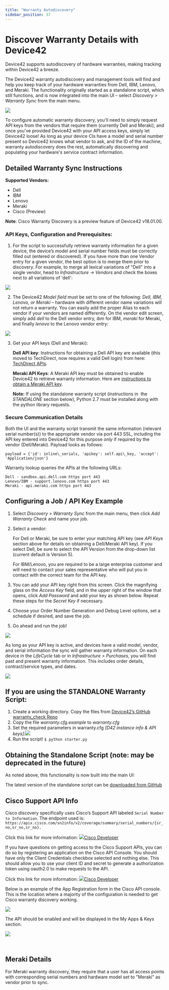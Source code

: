 ```yaml
---
title: "Warranty Autodiscovery"
sidebar_position: 37
---
```


# Discover Warranty Details with Device42

Device42 supports autodiscovery of hardware warranties, making tracking within Device42 a breeze.

The Device42 warranty autodiscovery and management tools will find and help you keep track of your hardware warranties from Dell, IBM, Lenovo, and Meraki. The functionality originally started as a standalone script, which still functions, and is now integrated into the main UI – select _Discovery > Warranty Sync_ from the main menu.

![](/assets/images/WEB-598_warranty-ad-menu-700x346.png)

To configure automatic warranty discovery, you'll need to simply request API keys from the vendors that require them (currently Dell and Meraki), and once you've provided Device42 with your API access keys, simply let Device42 loose! As long as your device CIs have a model and serial number present so Device42 knows what vendor to ask, and the ID of the machine, warranty autodiscovery does the rest, automatically discovering and populating your hardware's service contract information.

## Detailed Warranty Sync Instructions

**Supported Vendors:**

- Dell
- IBM
- Lenovo
- Meraki
- Cisco (Preview)

**Note**: Cisco Warranty Discovery is a preview feature of Device42 v18.01.00.

### API Keys, Configuration and Prerequisites:

1. For the script to successfully retrieve warranty information for a given device, the device’s model and serial number fields must be correctly filled out (entered or discovered). If you have more than one Vendor entry for a given vendor, the best option is to merge them prior to discovery. For example, to merge all lexical variations of "Dell" into a single vendor, head to _Infrastructure -> Vendors_ and check the boxes next to all variations of 'dell': 

![](/assets/images/WEB-598_warranty-ad-merge-vendors.png)

2. The Device42 _Model field_ must be set to one of the following: _Dell, IBM, Lenovo, or Meraki_ – hardware with different vendor name variations will not return a warranty. You can easily add the proper Alias to each vendor if your vendors are named differently. On the vendor edit screen, simply add _dell_ to the Dell vendor entry, _ibm_ for IBM, _meraki_ for Meraki, and finally _lenovo_ to the Lenovo vendor entry: 

![](/assets/images/WEB-598_warranty-ad-vendor-change-1-700x523.png)

3. Get your API keys (Dell and Meraki):

    **Dell API key**: Instructions for obtaining a Dell API key are available (this moved to TechDirect, now requires a valid Dell login) from here: [TechDirect APIs](https://tdm.dell.com/td-auth?lang=en_UShttps://techdirect.dell.com/Portal/Login.aspx?ReturnUrl=%2Fportal%2FAboutAPIs.aspxtdLegacyUrl=%2Fportal%2FAboutAPIs.aspx).

    **Meraki API Keys**: A Meraki API key must be obtained to enable Device42 to retrieve warranty information. Here are [instructions to obtain a Meraki API key](https://developer.cisco.com/meraki/api-v1/#!authorization/obtaining-your-meraki-api-key).

    **Note:** If using the standalone warranty script (instructions in  the _STANDALONE_ section below), Python 2.7 must be installed along with the python library requests.

### Secure Communication Details

Both the UI and the warranty script transmit the same information (relevant serial number(s)) to the appropriate vendor via port 443 SSL, including the API key entered into Device42 for this purpose _only_ if required by the vendor (Dell/Meraki). Payload looks as follows:

```
payload = {'id': inline\_serials, 'apikey': self.api\_key, 'accept': 'Application/json'}
```

Warranty lookup queries the APIs at the following URLs:

```
Dell - sandbox.api.dell.com https port 443
Lenovo/IBM - support.lenovo.com https port 443
Meraki - api.meraki.com https port 443
```

## Configuring a Job / API Key Example

1. Select _Discovery > Warranty Sync_ from the main menu, then click _Add Warranty Check_ and name your job.
2. Select a vendor:
    
    For Dell or Meraki, be sure to enter your matching API key (see _API Keys_ section above for details on obtaining a Dell/Meraki API key). If you select Dell, be sure to select the API Version from the drop-down list (current default is Version 5).
    
    For IBM/Lenovo, you are required to be a large enterprise customer and will need to contact your sales representative who will put you in contact with the correct team for the API key.
    
3. You can add your API key right from this screen. Click the magnifying glass on the _Access Key_ field, and in the upper right of the window that opens, click _Add Password_ and add your key as shown below. Repeat these steps for the _Secret Key_ if necessary.
4. Choose your Order Number Generation and Debug Level options, set a schedule if desired, and save the job.
5. Go ahead and run the job!

![](/assets/images/WEB-598_warranty-ad-add-Dell-access-key-700x333.png)

As long as your API key is active, and devices have a valid model, vendor, and serial information the sync will gather warranty information. On each device in the _LifeCycle_ tab or in _Infrastructure > Purchases_, you will find past and present warranty information. This includes order details, contract/service types, and dates.

![](/assets/images/WEB-598_warranty-ad-purchase-support-tab.png)

## If you are using the STANDALONE Warranty Script:

1. Create a working directory. Copy the files from [Device42’s GitHub warranty\_check Repo](https://github.com/device42/warranty_check/)
2. Copy the file _warranty.cfg.example_ to _warranty.cfg_
3. Set the required parameters in warranty.cfg _\[D42 instance info & API keys\]_:![](/assets/images/WEB-598_warranty-ad-standalone-script-700x334.png)
4. Run the script! `$ python starter.py`

## Obtaining the Standalone Script (note: may be deprecated in the future)

As noted above, this functionality is now built into the main UI:

The latest version of the standalone script can be [downloaded from GitHub](https://codeload.github.com/device42/warranty_check/zip/refs/heads/master)

## Cisco Support API Info

Cisco discovery specifically uses Cisco’s Support API labeled `Serial Number to Information`. The endpoint used is: 
`https://apix.cisco.com/sn2info/v2/coverage/summary/serial_numbers/{sr_no,sr_no,sr_no}.`

Click this link for more information: [![](https://static.production.devnetcloud.com/images/favicon.ico)Cisco Developer](https://developer.cisco.com/docs/support-apis/#!serial-number-to-information/get-coverage-summary-by-serial-numbers)

If you have questions on getting access to the Cisco Support APIs, you can do so by registering an application on the Cisco API Console. You should have only the Client Credentials checkbox selected and nothing else. This should allow you to use your client ID and secret to generate a authorization token using oauth2.0 to make requests to the API.

Click this link for more information: [![](https://static.production.devnetcloud.com/images/favicon.ico)Cisco Developer](https://developer.cisco.com/docs/support-apis/#!application-registration/application-registration)

Below is an example of the App Registration form in the Cisco API console. This is the location where a majority of the configuration is needed to get Cisco warranty discovery working.

![](/assets/images/18.04.00_affinity-groups-timeline-2-700x311.png)

The API should be enabled and will be displayed in the My Apps & Keys section.

![](/assets/images/18.04.00_affinity-groups-device-calc-page-700x292.png)

 

## Meraki Details

For Meraki warranty discovery, they require that a user has all access points with corresponding serial numbers and hardware model set to "Meraki" as vendor prior to sync.
